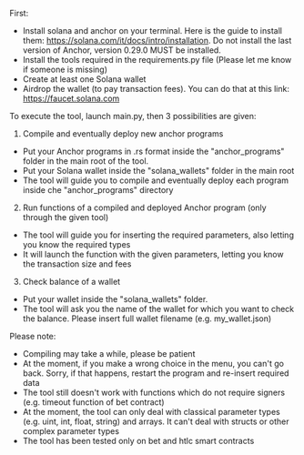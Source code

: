 First:
- Install solana and anchor on your terminal. Here is the guide to install them: https://solana.com/it/docs/intro/installation. Do not install the last version of Anchor, version 0.29.0 MUST be installed.
- Install the tools required in the requirements.py file (Please let me know if someone is missing)
- Create at least one Solana wallet
- Airdrop the wallet (to pay transaction fees). You can do that at this link: https://faucet.solana.com


To execute the tool, launch main.py, then 3 possibilities are given:
1. Compile and eventually deploy new anchor programs
  - Put your Anchor programs in .rs format inside the "anchor_programs" folder in the main root of the tool.
  - Put your Solana wallet inside the "solana_wallets" folder in the main root
  - The tool will guide you to compile and eventually deploy each program inside che "anchor_programs" directory
2. Run functions of a compiled and deployed Anchor program (only through the given tool)
  - The tool will guide you for inserting the required parameters, also letting you know the required types
  - It will launch the function with the given parameters, letting you know the transaction size and fees
3. Check balance of a wallet
  - Put your wallet inside the "solana_wallets" folder.
  - The tool will ask you the name of the wallet for which you want to check the balance. Please insert full wallet filename (e.g. my_wallet.json)

Please note:
- Compiling may take a while, please be patient
- At the moment, if you make a wrong choice in the menu, you can't go back. Sorry, if that happens, restart the program and re-insert required data
- The tool still doesn't work with functions which do not require signers (e.g. timeout function of bet contract)
- At the moment, the tool can only deal with classical parameter types (e.g. uint, int, float, string) and arrays. It can't deal with structs or other complex parameter types
- The tool has been tested only on bet and htlc smart contracts

